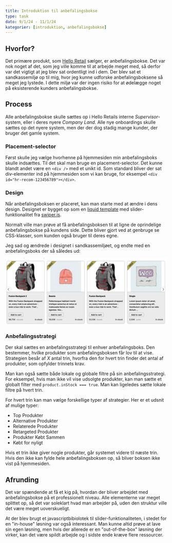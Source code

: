 ```yaml
---
title: Introduktion til anbefalingsbokse
type: task
dato: 9/1/24 - 11/1/24
kategorier: [introduktion, anbefalingsbokse]
---
```


## Hvorfor?

Det primære produkt, som [Hello Retail](https://helloretail.com) sælger, er anbefalingsbokse. Det var nok noget af det, som jeg ville komme til at arbejde meget med, så derfor var det vigtigt at jeg blev sat ordentligt ind i dem. Der blev sat et sandkassemiljø op til mig, hvor jeg kunne udforske anbefalingsboksene så meget jeg lystede. I dette miljø var der ingen risiko for at ødelægge noget på eksisterende kunders anbefalingsbokse.

## Process

Alle anbefalingsbokse skulle sættes op i Hello Retails interne *Supervisor*-system, eller i deres nyere *Company Land*. Alle nye onboardings skulle sættes op det nyere system, men der der dog stadig mange kunder, der bruger det gamle system.

### Placement-selector

Først skulle jeg vælge hvorhenne på hjemmesiden min anbefalingsboks skulle indsættes. Til det skal man bruge en placement-selector. Det kunne blandt andet være en `<div />` med et unikt id. Som standard bliver der sat div-elementer ind på hjemmesiden som vi kan bruge, for eksempel `<div id="hr-recom-123456789"></div>`.

### Design

Når anbefalingsboksen er placeret, kan man starte med at ændre i dens design. Designet er bygget op som en [liquid template](https://shopify.github.io/liquid/) med slider-funktionalitet  fra [swiper.js](https://swiperjs.com).

Normalt ville man prøve at få anbefalingsboksen til at ligne de oprindelige anbefalingsbokse på kundens side. Dette bliver gjort ved at genbruge se CSS-klasser, som kunden også bruger til deres egne. 

Jeg sad og ændrede i designet i sandkassemiljøet, og endte med en anbefalingsboks der så således ud:

![Mine færdige anbefalingsbokse](faerdige-anbefalingsbokse.png)

### Anbefalingsstrategi

Der skal sættes en anbefalingsstrategi til enhver anbefalingsboks. Den bestemmer, hvilke produkter som anbefalingsboksen får lov til at vise. Strategien besår af *X* antal trin, hvorfra den for hvert trin finder det antal af produkter, som opfylder trinnets krav.

Man kan også sætte både lokale og globale filtre på sin anbefalingsstrategi. For eksempel, hvis man ikke vil vise udsolgte produkter, kan man sætte et globalt filter med `product.inStock === true`. Man kan ligeledes sætte lokale filtre på hvert trin.

For hvert trin kan man vælge forskellige typer af strategier. Her er et udsnit af mulige typer:
- Top Produkter
- Alternative Produkter
- Relaterede Produkter
- Retargeted Produkter
- Produkter Købt Sammen
- Købt for nyligt

Hvis et trin ikke giver nogle produkter, går systemet videre til næste trin. Hvis den ikke kan fylde hele anbefalingsboksen op, så bliver boksen ikke vist på hjemmesiden.

## Afrunding

Det var spændende at få et kig på, hvordan der bliver arbejdet med anbefalingsbokse på et professionelt niveau. Alle elementerne var meget splittet op, så det var soleklart hvad man arbejder på, uden den struktur ville det være meget uoverskueligt.

At der blev brugt et javascriptbibiolotek til slider-funktionaliteten, i stedet for en "in-house" løsning var også interessant. Man kunne altid prøve at lave sin egen løsning, men hvis der allerede er en "out-of-the-box" løsning der virker, kan det være spildt arbejde og i sidste ende kræve flere ressourcer.